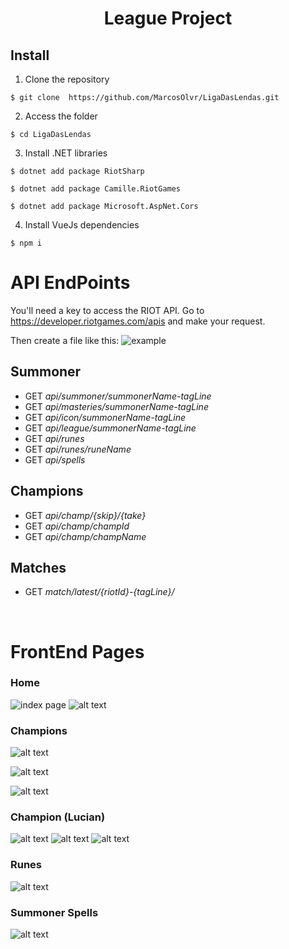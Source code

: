 <h1 align="center"> League Project </h1>

## Install
1. Clone the repository
```
$ git clone  https://github.com/MarcosOlvr/LigaDasLendas.git
```

2. Access the folder
```
$ cd LigaDasLendas
```

3. Install .NET libraries
```
$ dotnet add package RiotSharp
```
```
$ dotnet add package Camille.RiotGames
```
```
$ dotnet add package Microsoft.AspNet.Cors
```

4. Install VueJs dependencies
```
$ npm i
```

# API EndPoints
You'll need a key to access the RIOT API. Go to https://developer.riotgames.com/apis and make your request.

Then create a file like this:
![example](images/image.png)

## Summoner 
* GET *api/summoner/summonerName-tagLine*
* GET *api/masteries/summonerName-tagLine*
* GET *api/icon/summonerName-tagLine*
* GET *api/league/summonerName-tagLine*
* GET *api/runes*
* GET *api/runes/runeName*
* GET *api/spells*

## Champions
* GET *api/champ/{skip}/{take}*
* GET *api/champ/champId*
* GET *api/champ/champName*

## Matches
* GET *match/latest/{riotId}-{tagLine}/*

<br>

# FrontEnd Pages 

### Home
![index page](images/image-1.png)
![alt text](images/image-11.png)

### Champions
![alt text](images/image-2.png)

![alt text](images/image-3.png)

![alt text](images/image-4.png)

### Champion (Lucian)
![alt text](images/image-6.png)
![alt text](images/image-7.png)
![alt text](images/image-8.png)

### Runes 
![alt text](images/image-9.png)

### Summoner Spells
![alt text](images/image-10.png)